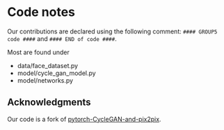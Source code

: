 # Code notes
Our contributions are declared using the following comment:
`#### GROUP5 code ####` and `#### END of code ####`.

Most are found under
* data/face_dataset.py
* model/cycle_gan_model.py
* model/networks.py

## Acknowledgments
Our code is a fork of [pytorch-CycleGAN-and-pix2pix](https://github.com/junyanz/pytorch-CycleGAN-and-pix2pix).
